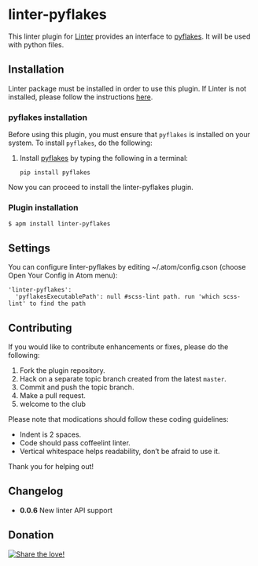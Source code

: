 linter-pyflakes
=========================

This linter plugin for [Linter](https://github.com/AtomLinter/Linter) provides an interface to [pyflakes](https://launchpad.net/pyflakes). It will be used with python files.

## Installation
Linter package must be installed in order to use this plugin. If Linter is not installed, please follow the instructions [here](https://github.com/AtomLinter/Linter).

### pyflakes installation
Before using this plugin, you must ensure that `pyflakes` is installed on your system. To install `pyflakes`, do the following:

1. Install [pyflakes](https://launchpad.net/pyflakes) by typing the following in a terminal:
   ```
   pip install pyflakes
   ```

Now you can proceed to install the linter-pyflakes plugin.

### Plugin installation
```
$ apm install linter-pyflakes
```

## Settings
You can configure linter-pyflakes by editing ~/.atom/config.cson (choose Open Your Config in Atom menu):
```
'linter-pyflakes':
  'pyflakesExecutablePath': null #scss-lint path. run 'which scss-lint' to find the path
```

## Contributing
If you would like to contribute enhancements or fixes, please do the following:

1. Fork the plugin repository.
1. Hack on a separate topic branch created from the latest `master`.
1. Commit and push the topic branch.
1. Make a pull request.
1. welcome to the club

Please note that modications should follow these coding guidelines:

- Indent is 2 spaces.
- Code should pass coffeelint linter.
- Vertical whitespace helps readability, don’t be afraid to use it.

Thank you for helping out!

## Changelog
* **0.0.6** New linter API support

## Donation
[![Share the love!](https://chewbacco-stuff.s3.amazonaws.com/donate.png)](https://www.paypal.com/cgi-bin/webscr?cmd=_s-xclick&hosted_button_id=KXUYS4ARNHCN8)

